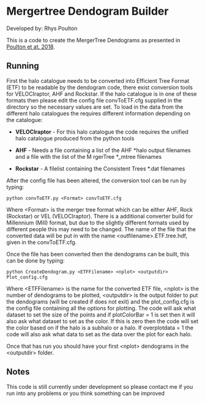 # Mergertree Dendogram Builder

Developed by:
Rhys Poulton

This is a code to create the MergerTree Dendograms as presented in [Poulton et at. 2018](https://arxiv.org/abs/1809.06043).


## Running

First the halo catalogue needs to be converted into Efficient Tree Format (ETF) to be readable by the dendogram code, there exist conversion tools for VELOCIraptor, AHF and Rockstar. If the halo catalogue is in one of these formats then please edit the config file convToETF.cfg supplied in the directory so the necessary values are set. To load in the data from the different halo catalogues the requires different information depending on the catalogue:

- **VELOCIraptor** - For this halo catalogue the code requires the unified halo catalogue produced from the python tools
- **AHF** - Needs a file containing a list of the AHF \*halo output filenames and a file with the list of the M rgerTree \*_mtree filenames

- **Rockstar** - A filelist containing the Consistent Trees *.dat filenames

After the config file has been altered, the conversion tool can be run by typing:

`python convToETF.py <Format> convToETF.cfg`

Where \<Format> is the merger tree format which can be either AHF, Rock (Rockstar) or VEL (VELOCIraptor). There is a additional converter build for Millennium (Mill) format, but due to the slightly different formats used by different people this may need to be changed. The name of the file that the converted data will be put in with the name \<outfilename>.ETF.tree.hdf, given in the convToETF.cfg.

Once the file has been converted then the dendograms can be built, this can be done by typing:

`python CreateDendogram.py <ETFFilename> <nplot> <outputdir> Plot_config.cfg`

Where \<ETFFilename> is the name for the converted ETF file, \<nplot> is the number of dendograms to be plotted, \<outputdir> is the output folder to put the dendograms (will be created if does not exit) and the plot_config.cfg is the config file containing all the options for plotting. The code will ask what dataset to set the size of the points and if plotColorBar = 1 is set then it will also ask what dataset to set as the color. If this is zero then the code will set the color based on if the halo is a subhalo or a halo. If overplotdata = 1 the code will also ask what data to set as the data over the plot for each halo.

Once that has run you should have your first \<nplot> dendograms in the \<outputdir> folder.

## Notes

This code is still currently under development so please contact me if you run into any problems or you think something can be improved